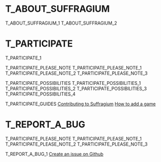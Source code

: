 # T_ABOUT_SUFFRAGIUM

T_ABOUT_SUFFRAGIUM_1
T_ABOUT_SUFFRAGIUM_2



# T_PARTICIPATE

T_PARTICIPATE_1

T_PARTICIPATE_PLEASE_NOTE
T_PARTICIPATE_PLEASE_NOTE_1
T_PARTICIPATE_PLEASE_NOTE_2
T_PARTICIPATE_PLEASE_NOTE_3

T_PARTICIPATE_POSSIBILITIES
T_PARTICIPATE_POSSIBILITIES_1
T_PARTICIPATE_POSSIBILITIES_2
T_PARTICIPATE_POSSIBILITIES_3
T_PARTICIPATE_POSSIBILITIES_4

T_PARTICIPATE_GUIDES
[Contributing to Suffragium](https://github.com/letsgamedev/Suffragium/blob/main/CONTRIBUTING.md#contributing-to-suffragium)
[How to add a game](https://github.com/letsgamedev/Suffragium/blob/main/game/games/testgame/README.md)



# T_REPORT_A_BUG

T_PARTICIPATE_PLEASE_NOTE
T_PARTICIPATE_PLEASE_NOTE_1
T_PARTICIPATE_PLEASE_NOTE_2
T_PARTICIPATE_PLEASE_NOTE_3

T_REPORT_A_BUG_1
[Create an issue on Github](https://github.com/letsgamedev/Suffragium/issues/new/choose)
